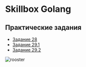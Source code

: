 # Skillbox Golang
## Практические задания
- [Задание 28](https://github.com/kuzminprog/skillbox_golang/tree/main/28)
- [Задание 29.1](https://github.com/kuzminprog/skillbox_golang/tree/main/29/01_pipeline)
- [Задание 29.2](https://github.com/kuzminprog/skillbox_golang/tree/main/29/02_graceful_shutdown)

![rooster](readme/rooster.gif)
